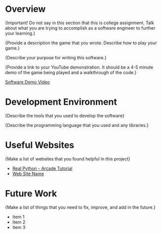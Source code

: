 # Overview

{Important!  Do not say in this section that this is college assignment.  Talk about what you are trying to accomplish as a software engineer to further your learning.}

{Provide a description the game that you wrote. Describe how to play your game.}

{Describe your purpose for writing this software.}

{Provide a link to your YouTube demonstration.  It should be a 4-5 minute demo of the game being played and a walkthrough of the code.}

[Software Demo Video](http://youtube.link.goes.here)

# Development Environment

{Describe the tools that you used to develop the software}

{Describe the programming language that you used and any libraries.}

# Useful Websites

{Make a list of websites that you found helpful in this project}
* [Real Python - Arcade Tutorial](https://realpython.com/arcade-python-game-framework/)
* [Web Site Name](http://url.link.goes.here)

# Future Work

{Make a list of things that you need to fix, improve, and add in the future.}
* Item 1
* Item 2
* Item 3